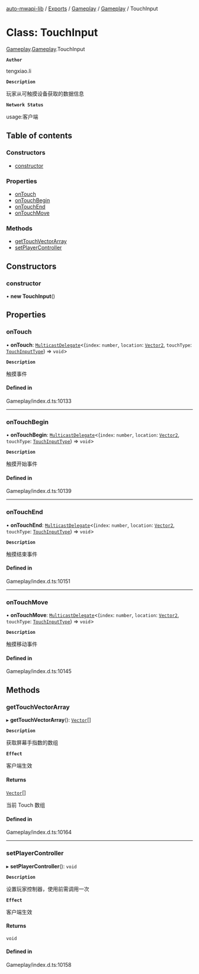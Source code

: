 [auto-mwapi-lib](../README.md) / [Exports](../modules.md) / [Gameplay](../modules/Gameplay.md) / [Gameplay](../modules/Gameplay.Gameplay.md) / TouchInput

# Class: TouchInput

[Gameplay](../modules/Gameplay.md).[Gameplay](../modules/Gameplay.Gameplay.md).TouchInput

**`Author`**

tengxiao.li

**`Description`**

玩家从可触摸设备获取的数据信息

**`Network Status`**

usage:客户端

## Table of contents

### Constructors

- [constructor](Gameplay.Gameplay.TouchInput.md#constructor)

### Properties

- [onTouch](Gameplay.Gameplay.TouchInput.md#ontouch)
- [onTouchBegin](Gameplay.Gameplay.TouchInput.md#ontouchbegin)
- [onTouchEnd](Gameplay.Gameplay.TouchInput.md#ontouchend)
- [onTouchMove](Gameplay.Gameplay.TouchInput.md#ontouchmove)

### Methods

- [getTouchVectorArray](Gameplay.Gameplay.TouchInput.md#gettouchvectorarray)
- [setPlayerController](Gameplay.Gameplay.TouchInput.md#setplayercontroller)

## Constructors

### constructor

• **new TouchInput**()

## Properties

### onTouch

• **onTouch**: [`MulticastDelegate`](Type.Type.MulticastDelegate.md)<(`index`: `number`, `location`: [`Vector2`](Type.Type.Vector2.md), `touchType`: [`TouchInputType`](../enums/Gameplay.Gameplay.TouchInputType.md)) => `void`\>

**`Description`**

触摸事件

#### Defined in

Gameplay/index.d.ts:10133

---

### onTouchBegin

• **onTouchBegin**: [`MulticastDelegate`](Type.Type.MulticastDelegate.md)<(`index`: `number`, `location`: [`Vector2`](Type.Type.Vector2.md), `touchType`: [`TouchInputType`](../enums/Gameplay.Gameplay.TouchInputType.md)) => `void`\>

**`Description`**

触摸开始事件

#### Defined in

Gameplay/index.d.ts:10139

---

### onTouchEnd

• **onTouchEnd**: [`MulticastDelegate`](Type.Type.MulticastDelegate.md)<(`index`: `number`, `location`: [`Vector2`](Type.Type.Vector2.md), `touchType`: [`TouchInputType`](../enums/Gameplay.Gameplay.TouchInputType.md)) => `void`\>

**`Description`**

触摸结束事件

#### Defined in

Gameplay/index.d.ts:10151

---

### onTouchMove

• **onTouchMove**: [`MulticastDelegate`](Type.Type.MulticastDelegate.md)<(`index`: `number`, `location`: [`Vector2`](Type.Type.Vector2.md), `touchType`: [`TouchInputType`](../enums/Gameplay.Gameplay.TouchInputType.md)) => `void`\>

**`Description`**

触摸移动事件

#### Defined in

Gameplay/index.d.ts:10145

## Methods

### getTouchVectorArray

▸ **getTouchVectorArray**(): [`Vector`](Type.Type.Vector.md)[]

**`Description`**

获取屏幕手指数的数组

**`Effect`**

客户端生效

#### Returns

[`Vector`](Type.Type.Vector.md)[]

当前 Touch 数组

#### Defined in

Gameplay/index.d.ts:10164

---

### setPlayerController

▸ **setPlayerController**(): `void`

**`Description`**

设置玩家控制器，使用前需调用一次

**`Effect`**

客户端生效

#### Returns

`void`

#### Defined in

Gameplay/index.d.ts:10158
